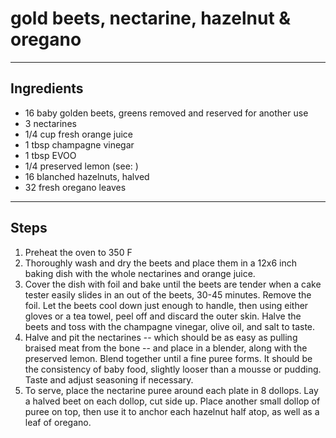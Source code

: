 # gold beets, nectarine, hazelnut & oregano

---

## Ingredients

* 16 baby golden beets, greens removed and reserved for another use
* 3 nectarines
* 1/4 cup fresh orange juice
* 1 tbsp champagne vinegar
* 1 tbsp EVOO
* 1/4 preserved lemon (see: )
* 16 blanched hazelnuts, halved
* 32 fresh oregano leaves

---

## Steps

1.  Preheat the oven to 350 F
2.  Thoroughly wash and dry the beets and place them in a 12x6 inch baking dish with the whole nectarines and orange juice.
3.  Cover the dish with foil and bake until the beets are tender when a cake tester easily slides in an out of the beets, 30-45 minutes. Remove the foil. Let the beets cool down just enough to handle, then using either gloves or a tea towel, peel off and discard the outer skin. Halve the beets and toss with the champagne vinegar, olive oil, and salt to taste.
4.  Halve and pit the nectarines -- which should be as easy as pulling braised meat from the bone -- and place in a blender, along with the preserved lemon. Blend together until a fine puree forms. It should be the consistency of baby food, slightly looser than a mousse or pudding. Taste and adjust seasoning if necessary.
5.  To serve, place the nectarine puree around each plate in 8 dollops. Lay a halved beet on each dollop, cut side up. Place another small dollop of puree on top, then use it to anchor each hazelnut half atop, as well as a leaf of oregano.